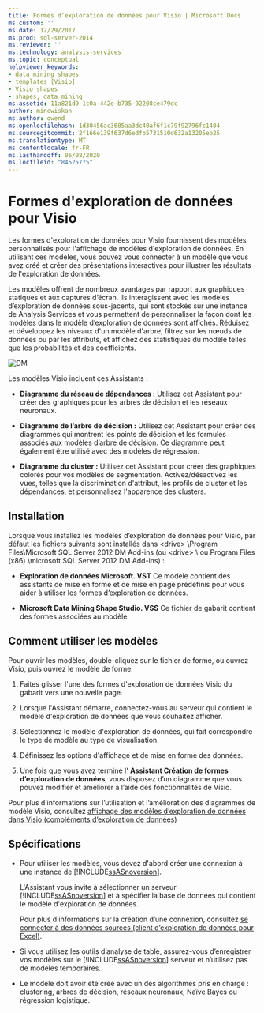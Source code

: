 ```yaml
---
title: Formes d’exploration de données pour Visio | Microsoft Docs
ms.custom: ''
ms.date: 12/29/2017
ms.prod: sql-server-2014
ms.reviewer: ''
ms.technology: analysis-services
ms.topic: conceptual
helpviewer_keywords:
- data mining shapes
- templates [Visio]
- Visio shapes
- shapes, data mining
ms.assetid: 11a821d9-1c0a-442e-b735-92208ce479dc
author: minewiskan
ms.author: owend
ms.openlocfilehash: 1d30456ac3685aa3dc40af6f1c79f92796fc1404
ms.sourcegitcommit: 2f166e139f637d6edfb5731510d632a13205eb25
ms.translationtype: MT
ms.contentlocale: fr-FR
ms.lasthandoff: 06/08/2020
ms.locfileid: "84525775"
---
```

# <a name="data-mining-shapes-for-visio"></a>Formes d'exploration de données pour Visio
  Les formes d'exploration de données pour Visio fournissent des modèles personnalisés pour l'affichage de modèles d'exploration de données. En utilisant ces modèles, vous pouvez vous connecter à un modèle que vous avez créé et créer des présentations interactives pour illustrer les résultats de l'exploration de données.  
  
 Les modèles offrent de nombreux avantages par rapport aux graphiques statiques et aux captures d’écran. ils interagissent avec les modèles d’exploration de données sous-jacents, qui sont stockés sur une instance de Analysis Services et vous permettent de personnaliser la façon dont les modèles dans le modèle d’exploration de données sont affichés. Réduisez et développez les niveaux d'un modèle d'arbre, filtrez sur les nœuds de données ou par les attributs, et affichez des statistiques du modèle telles que les probabilités et des coefficients.  
  
 ![DM](media/dm-stencil.gif "DM")  
  
 Les modèles Visio incluent ces Assistants :  
  
-   **Diagramme du réseau de dépendances :** Utilisez cet Assistant pour créer des graphiques pour les arbres de décision et les réseaux neuronaux.  
  
-   **Diagramme de l’arbre de décision :** Utilisez cet Assistant pour créer des diagrammes qui montrent les points de décision et les formules associés aux modèles d’arbre de décision. Ce diagramme peut également être utilisé avec des modèles de régression.  
  
-   **Diagramme du cluster :** Utilisez cet Assistant pour créer des graphiques colorés pour vos modèles de segmentation. Activez/désactivez les vues, telles que la discrimination d'attribut, les profils de cluster et les dépendances, et personnalisez l'apparence des clusters.  
  
## <a name="installation"></a>Installation  
 Lorsque vous installez les modèles d’exploration de données pour Visio, par défaut les fichiers suivants sont installés dans \<drive> \Program Files\Microsoft SQL Server 2012 DM Add-ins (ou \<drive> \ ou Program Files (x86) \microsoft SQL Server 2012 DM Add-ins) :  
  
-   **Exploration de données Microsoft. VST** Ce modèle contient des assistants de mise en forme et de mise en page prédéfinis pour vous aider à utiliser les formes d’exploration de données.  
  
-   **Microsoft Data Mining Shape Studio. VSS** Ce fichier de gabarit contient des formes associées au modèle.  
  
## <a name="how-to-use-the-templates"></a>Comment utiliser les modèles  
 Pour ouvrir les modèles, double-cliquez sur le fichier de forme, ou ouvrez Visio, puis ouvrez le modèle de forme.  
  
1.  Faites glisser l'une des formes d'exploration de données Visio du gabarit vers une nouvelle page.  
  
2.  Lorsque l'Assistant démarre, connectez-vous au serveur qui contient le modèle d'exploration de données que vous souhaitez afficher.  
  
3.  Sélectionnez le modèle d'exploration de données, qui fait correspondre le type de modèle au type de visualisation.  
  
4.  Définissez les options d'affichage et de mise en forme des données.  
  
5.  Une fois que vous avez terminé l' **Assistant Création de formes d’exploration de données**, vous disposez d’un diagramme que vous pouvez modifier et améliorer à l’aide des fonctionnalités de Visio.  
  
 Pour plus d’informations sur l’utilisation et l’amélioration des diagrammes de modèle Visio, consultez [affichage des modèles d’exploration de données dans Visio &#40;compléments d’exploration de données&#41;](viewing-data-mining-models-in-visio-data-mining-add-ins.md)  
  
## <a name="requirements"></a>Spécifications  
  
-   Pour utiliser les modèles, vous devez d'abord créer une connexion à une instance de [!INCLUDE[ssASnoversion](../includes/ssasnoversion-md.md)].  
  
     L'Assistant vous invite à sélectionner un serveur [!INCLUDE[ssASnoversion](../includes/ssasnoversion-md.md)] et à spécifier la base de données qui contient le modèle d'exploration de données.  
  
     Pour plus d’informations sur la création d’une connexion, consultez [se connecter à des données sources &#40;client d’exploration de données pour Excel&#41;](connect-to-source-data-data-mining-client-for-excel.md).  
  
-   Si vous utilisez les outils d’analyse de table, assurez-vous d’enregistrer vos modèles sur le [!INCLUDE[ssASnoversion](../includes/ssasnoversion-md.md)] serveur et n’utilisez pas de modèles temporaires.  
  
-   Le modèle doit avoir été créé avec un des algorithmes pris en charge : clustering, arbres de décision, réseaux neuronaux, Naïve Bayes ou régression logistique.  
  
  
